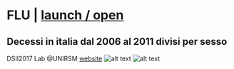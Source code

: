 # FLU | [launch / open](http://dsii-2017-unirsm.github.io/ccristiano22)
## Decessi in italia dal 2006 al 2011 divisi per sesso ##
DSII2017 Lab @UNIRSM [website](http://dsii-2017-unirsm.github.io)
![alt text](https://i.imgur.com/aECvULA.png)
![alt text](https://i.imgur.com/Y4nZOf1.jpg)
